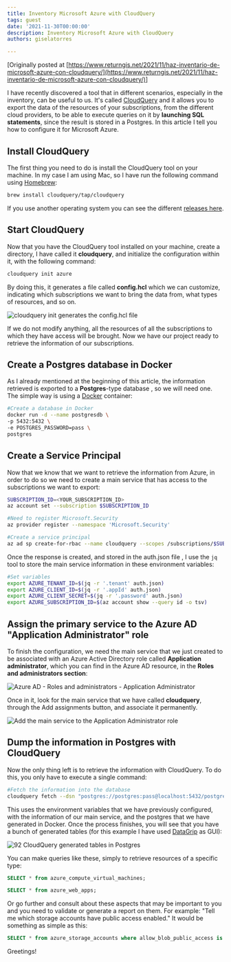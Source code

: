 ```yaml
---
title: Inventory Microsoft Azure with CloudQuery
tags: guest
date: '2021-11-30T00:00:00'
description: Inventory Microsoft Azure with CloudQuery
authors: giselatorres

---
```


[Originally posted at [https://www.returngis.net/2021/11/haz-inventario-de-microsoft-azure-con-cloudquery/](https://www.returngis.net/2021/11/haz-inventario-de-microsoft-azure-con-cloudquery/)]

I have recently discovered a tool that in different scenarios, especially in the inventory, can be useful to us. It's called [CloudQuery](https://www.cloudquery.io/) and it allows you to export the data of the resources of your subscriptions, from the different cloud providers, to be able to execute queries on it by **launching SQL statements**, since the result is stored in a Postgres. In this article I tell you how to configure it for Microsoft Azure.


## Install CloudQuery

The first thing you need to do is install the CloudQuery tool on your machine. In my case I am using Mac, so I have run the following command using [Homebrew](https://brew.sh/):

```bash
brew install cloudquery/tap/cloudquery
```

If you use another operating system you can see the different [releases here](https://github.com/cloudquery/cloudquery/releases).

## Start CloudQuery

Now that you have the CloudQuery tool installed on your machine, create a directory, I have called it **cloudquery**, and initialize the configuration within it, with the following command:

```bash
cloudquery init azure
```

By doing this, it generates a file called **config.hcl** which we can customize, indicating which subscriptions we want to bring the data from, what types of resources, and so on.

![cloudquery init generates the config.hcl file](/img/blog/inventory-microsoft-azure-with-cloudquery/cloudquery-config.hcl-file-1536x922.png 'cloudquery init generates the config.hcl file')

If we do not modify anything, all the resources of all the subscriptions to which they have access will be brought. Now we have our project ready to retrieve the information of our subscriptions.

## Create a Postgres database in Docker

As I already mentioned at the beginning of this article, the information retrieved is exported to a **Postgres**-type database , so we will need one. The simple way is using a [Docker](https://www.returngis.net/2019/02/hoy-empiezo-con-docker/) container:

```bash
#Create a database in Docker
docker run -d --name postgresdb \
-p 5432:5432 \
-e POSTGRES_PASSWORD=pass \
postgres
```

## Create a Service Principal

Now that we know that we want to retrieve the information from Azure, in order to do so we need to create a main service that has access to the subscriptions we want to export:

```bash
SUBSCRIPTION_ID=<YOUR_SUBSCRIPTION_ID>
az account set --subscription $SUBSCRIPTION_ID

#Need to register Microsoft.Security
az provider register --namespace 'Microsoft.Security'

#Create a service principal
az ad sp create-for-rbac --name cloudquery --scopes /subscriptions/$SUBSCRIPTION_ID  > auth.json
```

Once the response is created, and stored in the auth.json file , I use the `jq` tool to store the main service information in these environment variables:

```bash
#Set variables
export AZURE_TENANT_ID=$(jq -r '.tenant' auth.json)
export AZURE_CLIENT_ID=$(jq -r '.appId' auth.json)
export AZURE_CLIENT_SECRET=$(jq -r '.password' auth.json)
export AZURE_SUBSCRIPTION_ID=$(az account show --query id -o tsv)
```

## Assign the primary service to the Azure AD "Application Administrator" role

To finish the configuration, we need the main service that we just created to be associated with an Azure Active Directory role called **Application administrator**, which you can find in the Azure AD resource, in the **Roles and administrators section**:

![Azure AD - Roles and administrators - Application Administrator](/img/blog/inventory-microsoft-azure-with-cloudquery/Azure-AD-Application-administrator-role.png 'Azure AD - Roles and administrators - Application Administrator')

Once in it, look for the main service that we have called **cloudquery**, through the Add assignments button, and associate it permanently.

![Add the main service to the Application Administrator role](/img/blog/inventory-microsoft-azure-with-cloudquery/Azure-AD-Application-administrator-cloudquery-assigment-2048x542.png 'Add the main service to the Application Administrator role')

## Dump the information in Postgres with CloudQuery

Now the only thing left is to retrieve the information with CloudQuery. To do this, you only have to execute a single command:

```bash
#Fetch the information into the database
cloudquery fetch --dsn "postgres://postgres:pass@localhost:5432/postgres?sslmode=disable"
```

This uses the environment variables that we have previously configured, with the information of our main service, and the postgres that we have generated in Docker. Once the process finishes, you will see that you have a bunch of generated tables (for this example I have used [DataGrip](https://www.jetbrains.com/datagrip/) as GUI):

![92 CloudQuery generated tables in Postgres](/img/blog/inventory-microsoft-azure-with-cloudquery/92-tablas-generadas-por-CloudQuery-en-postgres-1095x1536.png '92 CloudQuery generated tables in Postgres')

You can make queries like these, simply to retrieve resources of a specific type:

```sql
SELECT * from azure_compute_virtual_machines;

SELECT * from azure_web_apps;
```

Or go further and consult about these aspects that may be important to you and you need to validate or generate a report on them. For example: "Tell me which storage accounts have public access enabled." It would be something as simple as this:

```sql
SELECT * from azure_storage_accounts where allow_blob_public_access is null
```

Greetings!
